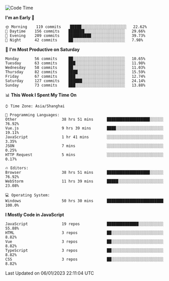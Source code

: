 <!--START_SECTION:waka-->
![Code Time](http://img.shields.io/badge/Code%20Time-1%2C945%20hrs%2037%20mins-blue)

**I'm an Early 🐤** 

```text
🌞 Morning    119 commits    █████░░░░░░░░░░░░░░░░░░░░   22.62% 
🌆 Daytime    156 commits    ███████░░░░░░░░░░░░░░░░░░   29.66% 
🌃 Evening    209 commits    ██████████░░░░░░░░░░░░░░░   39.73% 
🌙 Night      42 commits     ██░░░░░░░░░░░░░░░░░░░░░░░   7.98%

```
📅 **I'm Most Productive on Saturday** 

```text
Monday       56 commits     ██░░░░░░░░░░░░░░░░░░░░░░░   10.65% 
Tuesday      63 commits     ███░░░░░░░░░░░░░░░░░░░░░░   11.98% 
Wednesday    58 commits     ██░░░░░░░░░░░░░░░░░░░░░░░   11.03% 
Thursday     82 commits     ████░░░░░░░░░░░░░░░░░░░░░   15.59% 
Friday       67 commits     ███░░░░░░░░░░░░░░░░░░░░░░   12.74% 
Saturday     127 commits    ██████░░░░░░░░░░░░░░░░░░░   24.14% 
Sunday       73 commits     ███░░░░░░░░░░░░░░░░░░░░░░   13.88%

```


📊 **This Week I Spent My Time On** 

```text
⌚︎ Time Zone: Asia/Shanghai

💬 Programming Languages: 
Other                    38 hrs 51 mins      ███████████████████░░░░░░   76.92% 
Vue.js                   9 hrs 39 mins       ████░░░░░░░░░░░░░░░░░░░░░   19.11% 
JavaScript               1 hr 41 mins        ░░░░░░░░░░░░░░░░░░░░░░░░░   3.35% 
JSON                     7 mins              ░░░░░░░░░░░░░░░░░░░░░░░░░   0.25% 
HTTP Request             5 mins              ░░░░░░░░░░░░░░░░░░░░░░░░░   0.17%

🔥 Editors: 
Browser                  38 hrs 51 mins      ███████████████████░░░░░░   76.92% 
WebStorm                 11 hrs 39 mins      █████░░░░░░░░░░░░░░░░░░░░   23.08%

💻 Operating System: 
Windows                  50 hrs 30 mins      █████████████████████████   100.0%

```

**I Mostly Code in JavaScript** 

```text
JavaScript               19 repos            ██████████████░░░░░░░░░░░   55.88% 
HTML                     3 repos             ██░░░░░░░░░░░░░░░░░░░░░░░   8.82% 
Vue                      3 repos             ██░░░░░░░░░░░░░░░░░░░░░░░   8.82% 
TypeScript               3 repos             ██░░░░░░░░░░░░░░░░░░░░░░░   8.82% 
CSS                      3 repos             ██░░░░░░░░░░░░░░░░░░░░░░░   8.82%

```



 Last Updated on 06/01/2023 22:11:04 UTC
<!--END_SECTION:waka-->

<!--
**likaiqiang/likaiqiang** is a ✨ _special_ ✨ repository because its `README.md` (this file) appears on your GitHub profile.

Here are some ideas to get you started:

- 🔭 I’m currently working on ...
- 🌱 I’m currently learning ...
- 👯 I’m looking to collaborate on ...
- 🤔 I’m looking for help with ...
- 💬 Ask me about ...
- 📫 How to reach me: ...
- 😄 Pronouns: ...
- ⚡ Fun fact: ...
-->
